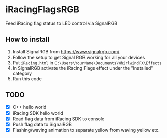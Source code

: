 # iRacingFlagsRGB
Feed iRacing flag status to LED control via SignalRGB

## How to install
1. Install SignalRGB from https://www.signalrgb.com/
2. Follow the setup to get Signal RGB working for all your devices
3. Put `iRacing.html` in `C:\Users\YourName\Documents\WhirlwindFX\Effects`
4. In SignalRGB activate the iRacing Flags effect under the "Installed" category
5. Run this code

## TODO
 - [x] C++ hello world
 - [x] iRacing SDK hello world
 - [x] Read flag data from iRacing SDK to console
 - [x] Push flag data to SignalRGB
 - [x] Flashing/waving animation to separate yellow from waving yellow etc.
